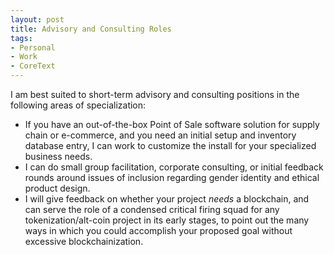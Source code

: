 ```yaml
---
layout: post
title: Advisory and Consulting Roles
tags:
- Personal
- Work
- CoreText
---
```


I am best suited to short-term advisory and consulting positions in the following areas of specialization:

* If you have an out-of-the-box Point of Sale software solution for supply chain or e-commerce, and you need an initial setup and inventory database entry, I can work to customize the install for your specialized business needs.
* I can do small group facilitation, corporate consulting, or initial feedback rounds around issues of inclusion regarding gender identity and ethical product design.
* I will give feedback on whether your project *needs* a blockchain, and can serve the role of a condensed critical firing squad for any tokenization/alt-coin project in its early stages, to point out the many ways in which you could accomplish your proposed goal without excessive blockchainization.

